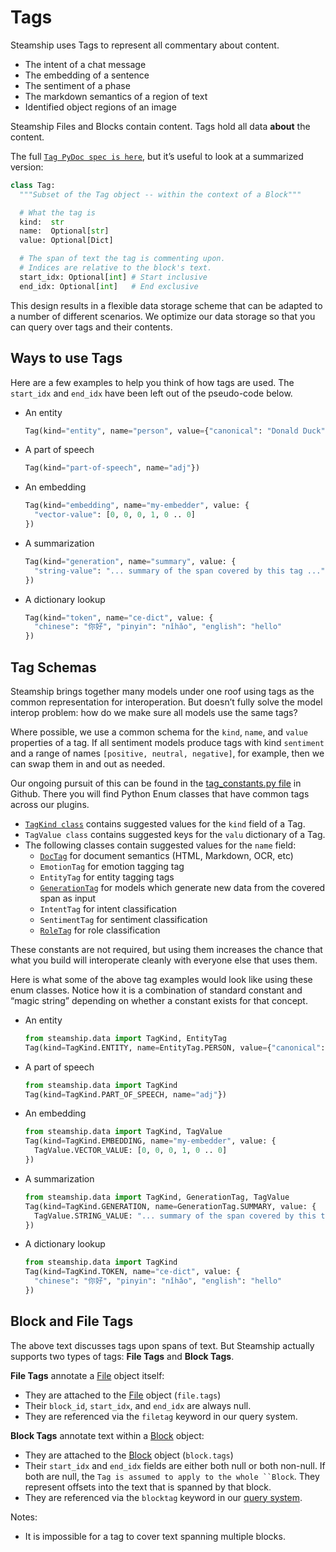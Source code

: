 <a id="tags"></a>

# Tags

Steamship uses Tags to represent all commentary about content.

- The intent of a chat message
- The embedding of a sentence
- The sentiment of a phase
- The markdown semantics of a region of text
- Identified object regions of an image

Steamship Files and Blocks contain content. Tags hold all data **about** the content.

The full [`Tag PyDoc spec is here`](../api-reference/steamship.data.tags.md#steamship.data.tags.tag.Tag), but it’s useful to look at a summarized version:

```python
class Tag:
  """Subset of the Tag object -- within the context of a Block"""

  # What the tag is
  kind:  str
  name:  Optional[str]
  value: Optional[Dict]

  # The span of text the tag is commenting upon.
  # Indices are relative to the block's text.
  start_idx: Optional[int] # Start inclusive
  end_idx: Optional[int]   # End exclusive
```

This design results in a flexible data storage scheme that can be adapted to a number of
different scenarios. We optimize our data storage so that you can query over tags and their contents.

## Ways to use Tags

Here are a few examples to help you think of how tags are used.
The `start_idx` and `end_idx` have been left out of the pseudo-code below.

- An entity
  ```python
  Tag(kind="entity", name="person", value={"canonical": "Donald Duck"})
  ```
- A part of speech
  ```python
  Tag(kind="part-of-speech", name="adj"})
  ```
- An embedding
  ```python
  Tag(kind="embedding", name="my-embedder", value: {
    "vector-value": [0, 0, 0, 1, 0 .. 0]
  })
  ```
- A summarization
  ```python
  Tag(kind="generation", name="summary", value: {
    "string-value": "... summary of the span covered by this tag ..."
  })
  ```
- A dictionary lookup
  ```python
  Tag(kind="token", name="ce-dict", value: {
    "chinese": "你好", "pinyin": "nǐhǎo", "english": "hello"
  })
  ```

## Tag Schemas

Steamship brings together many models under one roof using tags as the common representation for interoperation.
But doesn’t fully solve the model interop problem: how do we make sure all models use the same tags?

Where possible, we use a common schema for the `kind`, `name`, and `value` properties of a tag.
If all sentiment models produce tags with kind `sentiment` and a range of names `[positive, neutral, negative]`, for example, then we can swap them in and out as needed.

Our ongoing pursuit of this can be found in the [tag_constants.py file](https://github.com/steamship-core/python-client/blob/main/src/steamship/data/tags/tag_constants.py)
in Github.
There you will find Python Enum classes that have common tags across our plugins.

- [`TagKind class`](../api-reference/steamship.data.tags.md#steamship.data.tags.tag_constants.TagKind) contains suggested values for the `kind` field of a Tag.
- `TagValue class` contains suggested keys for the `valu` dictionary of a Tag.
- The following classes contain suggested values for the `name` field:
  - [`DocTag`](../api-reference/steamship.data.tags.md#steamship.data.tags.tag_constants.DocTag) for document semantics (HTML, Markdown, OCR, etc)
  - `EmotionTag` for emotion tagging tag
  - `EntityTag` for entity tagging tags
  - [`GenerationTag`](../api-reference/steamship.data.tags.md#steamship.data.tags.tag_constants.GenerationTag) for models which generate new data from the covered span as input
  - `IntentTag` for intent classification
  - `SentimentTag` for sentiment classification
  - [`RoleTag`](../api-reference/steamship.data.tags.md#steamship.data.tags.tag_constants.RoleTag) for role classification

These constants are not required, but using them increases the chance that what you build will
interoperate cleanly with everyone else that uses them.

Here is what some of the above tag examples would look like using these enum classes.
Notice how it is a combination of standard constant and “magic string” depending on whether a constant exists for that concept.

- An entity
  ```python
  from steamship.data import TagKind, EntityTag
  Tag(kind=TagKind.ENTITY, name=EntityTag.PERSON, value={"canonical": "Donald Duck"})
  ```
- A part of speech
  ```python
  from steamship.data import TagKind
  Tag(kind=TagKind.PART_OF_SPEECH, name="adj"})
  ```
- An embedding
  ```python
  from steamship.data import TagKind, TagValue
  Tag(kind=TagKind.EMBEDDING, name="my-embedder", value: {
    TagValue.VECTOR_VALUE: [0, 0, 0, 1, 0 .. 0]
  })
  ```
- A summarization
  ```python
  from steamship.data import TagKind, GenerationTag, TagValue
  Tag(kind=TagKind.GENERATION, name=GenerationTag.SUMMARY, value: {
    TagValue.STRING_VALUE: "... summary of the span covered by this tag ..."
  })
  ```
- A dictionary lookup
  ```python
  from steamship.data import TagKind
  Tag(kind=TagKind.TOKEN, name="ce-dict", value: {
    "chinese": "你好", "pinyin": "nǐhǎo", "english": "hello"
  })
  ```

## Block and File Tags

The above text discusses tags upon spans of text.
But Steamship actually supports two types of tags: **File Tags** and **Block Tags**.

**File Tags** annotate a [File](files.md#files) object itself:

- They are attached to the [File](files.md#files) object (`file.tags`)
- Their `block_id`, `start_idx`, and `end_idx` are always null.
- They are referenced via the `filetag` keyword in our query system.

**Block Tags** annotate text within a [Block](blocks.md#blocks) object:

- They are attached to the [Block](blocks.md#blocks) object (`block.tags`)
- Their `start_idx` and `end_idx` fields are either both null or both non-null. If both are null, the `Tag is assumed to apply to the whole ``Block`. They  represent offsets into the text that is spanned by that block.
- They are referenced via the `blocktag` keyword in our [query system](queries#queries).

Notes:

- It is impossible for a tag to cover text spanning multiple blocks.
